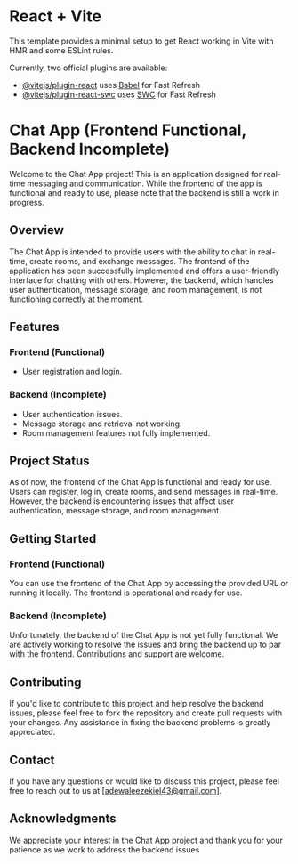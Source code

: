 # React + Vite

This template provides a minimal setup to get React working in Vite with HMR and some ESLint rules.

Currently, two official plugins are available:

- [@vitejs/plugin-react](https://github.com/vitejs/vite-plugin-react/blob/main/packages/plugin-react/README.md) uses [Babel](https://babeljs.io/) for Fast Refresh
- [@vitejs/plugin-react-swc](https://github.com/vitejs/vite-plugin-react-swc) uses [SWC](https://swc.rs/) for Fast Refresh

# Chat App (Frontend Functional, Backend Incomplete)

Welcome to the Chat App project! This is an application designed for real-time messaging and communication. While the frontend of the app is functional and ready to use, please note that the backend is still a work in progress.

## Overview

The Chat App is intended to provide users with the ability to chat in real-time, create rooms, and exchange messages. The frontend of the application has been successfully implemented and offers a user-friendly interface for chatting with others. However, the backend, which handles user authentication, message storage, and room management, is not functioning correctly at the moment.

## Features

### Frontend (Functional)

- User registration and login.

### Backend (Incomplete)

- User authentication issues.
- Message storage and retrieval not working.
- Room management features not fully implemented.

## Project Status

As of now, the frontend of the Chat App is functional and ready for use. Users can register, log in, create rooms, and send messages in real-time. However, the backend is encountering issues that affect user authentication, message storage, and room management.

## Getting Started

### Frontend (Functional)

You can use the frontend of the Chat App by accessing the provided URL or running it locally. The frontend is operational and ready for use.

### Backend (Incomplete)

Unfortunately, the backend of the Chat App is not yet fully functional. We are actively working to resolve the issues and bring the backend up to par with the frontend. Contributions and support are welcome.

## Contributing

If you'd like to contribute to this project and help resolve the backend issues, please feel free to fork the repository and create pull requests with your changes. Any assistance in fixing the backend problems is greatly appreciated.

## Contact

If you have any questions or would like to discuss this project, please feel free to reach out to us at [adewaleezekiel43@gmail.com].

## Acknowledgments

We appreciate your interest in the Chat App project and thank you for your patience as we work to address the backend issues



